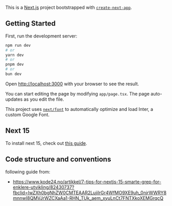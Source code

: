 This is a [Next.js](https://nextjs.org/) project bootstrapped with [`create-next-app`](https://github.com/vercel/next.js/tree/canary/packages/create-next-app).

## Getting Started

First, run the development server:

```bash
npm run dev
# or
yarn dev
# or
pnpm dev
# or
bun dev
```

Open [http://localhost:3000](http://localhost:3000) with your browser to see the result.

You can start editing the page by modifying `app/page.tsx`. The page auto-updates as you edit the file.

This project uses [`next/font`](https://nextjs.org/docs/basic-features/font-optimization) to automatically optimize and load Inter, a custom Google Font.

## Next 15

To install next 15, check out [this guide](https://nextjs.org/docs/app/building-your-application/upgrading/version-15).

## Code structure and conventions
following guide from:
- https://www.kode24.no/artikkel/7-tips-for-nextjs-15-smarte-grep-for-enklere-utvikling/82430737?fbclid=IwZXh0bgNhZW0CMTEAAR2LujilrGr4WfMO9XE9uh_0njrWWRY8mnnwI8QMVJrWZCXaAa1-RHN_TUk_aem_xyuLnCt7FNTXkoXEMGrqcQ